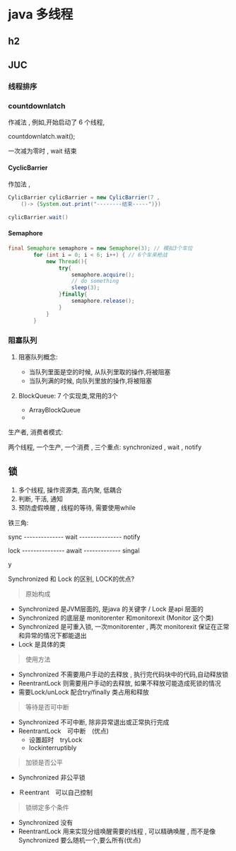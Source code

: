 # java 多线程

## h2

## JUC



### 线程排序

### countdownlatch

作减法 , 例如,开始启动了 6 个线程, 

countdownlatch.wait();

一次减为零时 , wait 结束



#### CyclicBarrier

作加法 , 

```java
CylicBarrier cylicBarrier = new CylicBarrier(7 , 
	()-> {System.out.print("--------结束-----")})
    
cylicBarrier.wait()
```



#### Semaphore

```java
final Semaphore semaphore = new Semaphore(3); // 模拟3个车位
        for (int i = 0; i < 6; i++) { // 6个车来枪战
            new Thread(){
                try{
                    semaphore.acquire();
                    // do something
                    sleep(3);
                }finally{
                    semaphore.release();
                }
            }
        }
```





### 阻塞队列

1. 阻塞队列概念:

    * 当队列里面是空的时候, 从队列里取的操作,将被阻塞
    * 当队列满的时候, 向队列里放的操作,将被阻塞

    

2. BlockQueue: 7 个实现类,常用的3个

    * ArrayBlockQueue
    * 

生产者, 消费者模式:

 两个线程, 一个生产, 一个消费 , 三个重点: synchronized , wait , notify

## 锁

1. 多个线程, 操作资源类, 高内聚, 低耦合
2. 判断,  干活, 通知
3. 预防虚假唤醒 , 线程的等待, 需要使用while

铁三角:

sync -------------- wait --------------- notify

lock --------------- await ------------- singal

y





Synchronized  和 Lock 的区别, LOCK的优点?

> 原始构成

* Synchronized 是JVM层面的, 是java 的关键字 / Lock 是api 层面的
* Synchronized 的底层是 monitorenter 和monitorexit (Monitor 这个类)
* Synchronized 是可重入锁, 一次monitorenter , 两次 monitorexit 保证在正常和异常的情况下都能退出
* Lock 是具体的类

> 使用方法

* Synchronized 不需要用户手动的去释放 , 执行完代码块中的代码,自动释放锁
* ReentrantLock 则需要用户手动的去释放, 如果不释放可能造成死锁的情况
* 需要Lock/unLock 配合try/finally 类占用和释放

> 等待是否可中断

* Synchronized 不可中断, 除非异常退出或正常执行完成
* ReentrantLock　可中断　(优点)
    * 设置超时　tryLock
    * lockinterruptibly  

> 加锁是否公平

* Synchronized 非公平锁

* Ｒeentrant　可以自己控制

> 锁绑定多个条件

* Synchronized 没有
* ReentrantLock 用来实现分组唤醒需要的线程 , 可以精确唤醒 , 而不是像Synchronized 要么随机一个,要么所有(优点)




​    



























